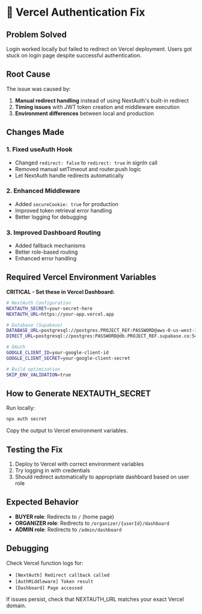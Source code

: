 # 🔧 Vercel Authentication Fix

## Problem Solved
Login worked locally but failed to redirect on Vercel deployment. Users got stuck on login page despite successful authentication.

## Root Cause
The issue was caused by:
1. **Manual redirect handling** instead of using NextAuth's built-in redirect
2. **Timing issues** with JWT token creation and middleware execution
3. **Environment differences** between local and production

## Changes Made

### 1. Fixed useAuth Hook
- Changed `redirect: false` to `redirect: true` in signIn call
- Removed manual setTimeout and router.push logic
- Let NextAuth handle redirects automatically

### 2. Enhanced Middleware
- Added `secureCookie: true` for production
- Improved token retrieval error handling
- Better logging for debugging

### 3. Improved Dashboard Routing
- Added fallback mechanisms
- Better role-based routing
- Enhanced error handling

## Required Vercel Environment Variables

**CRITICAL - Set these in Vercel Dashboard:**

```bash
# NextAuth Configuration
NEXTAUTH_SECRET=your-secret-here
NEXTAUTH_URL=https://your-app.vercel.app

# Database (Supabase)
DATABASE_URL=postgresql://postgres.PROJECT_REF:PASSWORD@aws-0-us-west-1.pooler.supabase.com:6543/postgres
DIRECT_URL=postgresql://postgres:PASSWORD@db.PROJECT_REF.supabase.co:5432/postgres

# OAuth
GOOGLE_CLIENT_ID=your-google-client-id
GOOGLE_CLIENT_SECRET=your-google-client-secret

# Build optimization
SKIP_ENV_VALIDATION=true
```

## How to Generate NEXTAUTH_SECRET

Run locally:
```bash
npx auth secret
```

Copy the output to Vercel environment variables.

## Testing the Fix

1. Deploy to Vercel with correct environment variables
2. Try logging in with credentials
3. Should redirect automatically to appropriate dashboard based on user role

## Expected Behavior

- **BUYER role**: Redirects to `/` (home page)
- **ORGANIZER role**: Redirects to `/organizer/{userId}/dashboard`
- **ADMIN role**: Redirects to `/admin/dashboard`

## Debugging

Check Vercel function logs for:
- `[NextAuth] Redirect callback called`
- `[AuthMiddleware] Token result`
- `[Dashboard] Page accessed`

If issues persist, check that NEXTAUTH_URL matches your exact Vercel domain.
